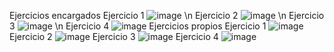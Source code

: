 Ejercicios encargados
Ejercicio 1
![image](https://github.com/user-attachments/assets/bfed0d55-da55-4812-8bb0-93423669d878) \n
Ejercicio 2
![image](https://github.com/user-attachments/assets/8fc7118a-2db2-44b7-895a-46e2387d6057)  \n
Ejercicio 3
![image](https://github.com/user-attachments/assets/2d7661f8-df96-4230-aa81-1e31148073ee)  \n
Ejercicio 4
![image](https://github.com/user-attachments/assets/647e9b62-a668-4254-984c-498f8139a9d9)
Ejercicios propios
Ejercicio 1
![image](https://github.com/user-attachments/assets/f71a3817-03fd-4398-aa74-9633e06d0c25)
Ejercicio 2
![image](https://github.com/user-attachments/assets/8c8336c7-2c21-4767-8546-98813a81d466)
Ejercicio 3
![image](https://github.com/user-attachments/assets/d49b63dd-6541-4295-99fe-f5fdc95bef0c)
Ejercicio 4
![image](https://github.com/user-attachments/assets/adc8da66-5a0f-48f1-954f-e69c03b05c8a)
